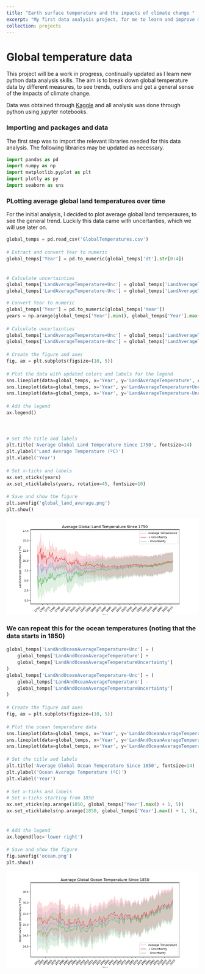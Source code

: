 ```yaml
---
title: "Earth surface temperature and the impacts of climate change "
excerpt: "My first data analysis project, for me to learn and improve my skills. In this project I look at global temperature data and use different methods of plottng, to see trends.  <br/><img src='/images/projects/global_temps/global_land_average.png'>"
collection: projects
---
```


# Global temperature data

This project will be a work in progress, continually updated as I learn new python data analysis skills. The aim is to break down global temperature data by different measures, to see trends, outliers and get a general sense of the impacts of climate change.

Data was obtained through [Kaggle](https://www.kaggle.com/datasets/berkeleyearth/climate-change-earth-surface-temperature-data?resource=download) and all analysis was done through python using jupyter notebooks.







### Importing and packages and data

The first step was to import the relevant libraries needed for this data analysis. The following libraries may be updated as necessary.




```python
import pandas as pd
import numpy as np
import matplotlib.pyplot as plt
import plotly as py
import seaborn as sns
```

### PLotting average global land temperatures over time

For the initial analysis, I decided to plot average global land temperaures, to see the general trend. Luckily this data came with uncertanties, which we will use later on.


```python
global_temps = pd.read_csv('GlobalTemperatures.csv')

# Extract and convert Year to numeric
global_temps['Year'] = pd.to_numeric(global_temps['dt'].str[0:4])


# Calculate uncertainties
global_temps['LandAverageTemperature+Unc'] = global_temps['LandAverageTemperature'] + global_temps['LandAverageTemperatureUncertainty']
global_temps['LandAverageTemperature-Unc'] = global_temps['LandAverageTemperature'] - global_temps['LandAverageTemperatureUncertainty']


```


```python
# Convert Year to numeric
global_temps['Year'] = pd.to_numeric(global_temps['Year'])
years = np.arange(global_temps['Year'].min(), global_temps['Year'].max() + 1, 10)

# Calculate uncertainties
global_temps['LandAverageTemperature+Unc'] = global_temps['LandAverageTemperature'] + global_temps['LandAverageTemperatureUncertainty']
global_temps['LandAverageTemperature-Unc'] = global_temps['LandAverageTemperature'] - global_temps['LandAverageTemperatureUncertainty']

# Create the figure and axes
fig, ax = plt.subplots(figsize=(10, 5))

# Plot the data with updated colors and labels for the legend
sns.lineplot(data=global_temps, x='Year', y='LandAverageTemperature', color='#B39DDB', ax=ax, label='Average Temperature')  # Soft Purple
sns.lineplot(data=global_temps, x='Year', y='LandAverageTemperature+Unc', color='#EF5350', ax=ax, label='+ Uncertainty')  # Soft Red
sns.lineplot(data=global_temps, x='Year', y='LandAverageTemperature-Unc', color='#66BB6A', ax=ax, label='- Uncertainty')  # Green

# Add the legend
ax.legend()



# Set the title and labels
plt.title('Average Global Land Temperature Since 1750', fontsize=14)
plt.ylabel('Land Average Temperature (ºC)')
plt.xlabel('Year')

# Set x-ticks and labels
ax.set_xticks(years)
ax.set_xticklabels(years, rotation=45, fontsize=10)

# Save and show the figure
plt.savefig('global_land_average.png')
plt.show()

```


    
![png](/images/projects/global_temps/global_land_average.png)
    


### We can repeat this for the ocean temperatures (noting that the data starts in 1850)


```python
global_temps['LandAndOceanAverageTemperature+Unc'] = (
    global_temps['LandAndOceanAverageTemperature'] +
    global_temps['LandAndOceanAverageTemperatureUncertainty']
)
global_temps['LandAndOceanAverageTemperature-Unc'] = (
    global_temps['LandAndOceanAverageTemperature'] -
    global_temps['LandAndOceanAverageTemperatureUncertainty']
)

# Create the figure and axes
fig, ax = plt.subplots(figsize=(10, 5))

# Plot the ocean temperature data
sns.lineplot(data=global_temps, x='Year', y='LandAndOceanAverageTemperature', color='#B39DDB', ax=ax, label='Average Temperature')  
sns.lineplot(data=global_temps, x='Year', y='LandAndOceanAverageTemperature+Unc', color='#EF5350', ax=ax, label='+ Uncertainty')  
sns.lineplot(data=global_temps, x='Year', y='LandAndOceanAverageTemperature-Unc', color='#66BB6A', ax=ax, label='- Uncertainty')  

# Set the title and labels
plt.title('Average Global Ocean Temperature Since 1850', fontsize=14)
plt.ylabel('Ocean Average Temperature (ºC)')
plt.xlabel('Year')

# Set x-ticks and labels
# Set x-ticks starting from 1850
ax.set_xticks(np.arange(1850, global_temps['Year'].max() + 1, 5))
ax.set_xticklabels(np.arange(1850, global_temps['Year'].max() + 1, 5), rotation=45, fontsize=10)


# Add the legend
ax.legend(loc='lower right')

# Save and show the figure
fig.savefig('ocean.png')
plt.show()

```


    
![png](/images/projects/global_temps/global_ocean_average.png)
    


